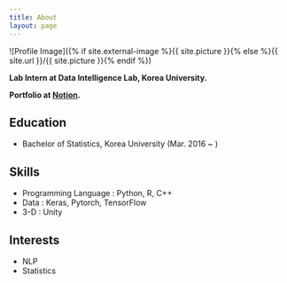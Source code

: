 ```yaml
---
title: About
layout: page
---
```

![Profile Image]({% if site.external-image %}{{ site.picture }}{% else %}{{ site.url }}/{{ site.picture }}{% endif %})

**Lab Intern at Data Intelligence Lab, Korea University.**  


**Portfolio at [Notion](https://www.notion.so/keom/Hey-there-I-m-Ji-Hun-654f3eb3131c4ef7b6f604deb07711b2).**  




<h2>Education</h2>

<ul class="education-list">
	<li>Bachelor of Statistics, Korea University (Mar. 2016 ~ ) </li>
</ul>


<h2>Skills</h2>

<ul class="skill-list">
	<li>Programming Language : Python, R, C++</li>
	<li>Data : Keras, Pytorch, TensorFlow</li>
	<li>3-D : Unity</li>
</ul>

<h2>Interests</h2>

<ul class="interest-list">
	<li>NLP</li>
	<li>Statistics</li>
</ul>

